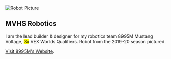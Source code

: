 ![Robot Picture](../../assets/pics/mvrobot.png)

## MVHS Robotics

I am the lead builder & designer for my robotics team 8995M Mustang Voltage, <mark>3x</mark> VEX Worlds Qualifiers. Robot from the 2019-20 season pictured.

[Visit 8995M's Website](https://pleasealliance.me).